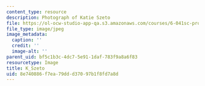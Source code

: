 ```yaml
---
content_type: resource
description: Photograph of Katie Szeto
file: https://ol-ocw-studio-app-qa.s3.amazonaws.com/courses/6-041sc-probabilistic-systems-analysis-and-applied-probability-fall-2013/8e740886f7ea79ddd37097b1f8fd7a8d_K_Szeto.jpg
file_type: image/jpeg
image_metadata:
  caption: ''
  credit: ''
  image-alt: ''
parent_uid: bf5c1b3c-4dc7-5e91-1daf-783f9a8a6f83
resourcetype: Image
title: K_Szeto
uid: 8e740886-f7ea-79dd-d370-97b1f8fd7a8d
---
```

